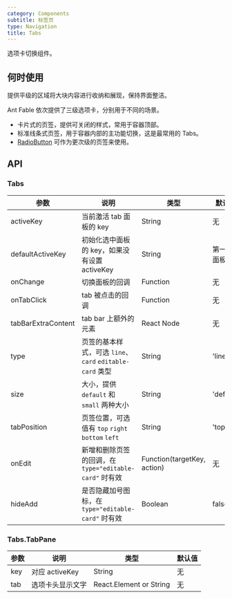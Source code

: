 ```yaml
---
category: Components
subtitle: 标签页
type: Navigation
title: Tabs
---
```


选项卡切换组件。

## 何时使用

提供平级的区域将大块内容进行收纳和展现，保持界面整洁。

Ant Fable 依次提供了三级选项卡，分别用于不同的场景。

- 卡片式的页签，提供可关闭的样式，常用于容器顶部。
- 标准线条式页签，用于容器内部的主功能切换，这是最常用的 Tabs。
- [RadioButton](/components/radio/#demo-radiobutton) 可作为更次级的页签来使用。

## API

### Tabs

| 参数             | 说明                                         | 类型     | 默认值        |
|------------------|----------------------------------------------|----------|---------------|
| activeKey        | 当前激活 tab 面板的 key                      | String   | 无            |
| defaultActiveKey | 初始化选中面板的 key，如果没有设置 activeKey | String   | 第一个面板    |
| onChange         | 切换面板的回调                               | Function | 无            |
| onTabClick       | tab 被点击的回调                             | Function | 无            |
| tabBarExtraContent | tab bar 上额外的元素                       | React Node | 无          |
| type | 页签的基本样式，可选 `line`、`card` `editable-card` 类型   | String   | 'line'      |
| size | 大小，提供 `default` 和 `small` 两种大小  | String   | 'default'      |
| tabPosition | 页签位置，可选值有 `top` `right` `bottom` `left`  | String   | 'top'      |
| onEdit | 新增和删除页签的回调，在 `type="editable-card"` 时有效 | Function(targetKey, action) | 无 |
| hideAdd | 是否隐藏加号图标，在 `type="editable-card"` 时有效 | Boolean   | false    |

### Tabs.TabPane

| 参数 | 说明             | 类型                    | 默认值 |
|------|------------------|-------------------------|--------|
| key  | 对应 activeKey   | String                  | 无     |
| tab  | 选项卡头显示文字 | React.Element or String | 无     |
